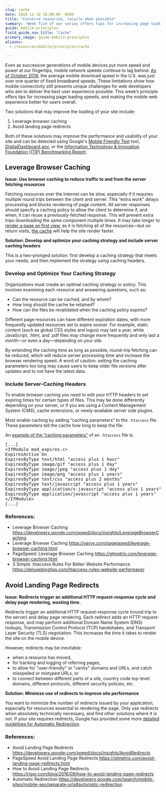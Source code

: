 ```yaml
---
slug: cache
date: 2018-12-10 10:00:00 -0500
title: "Conserve resources, recycle when possible"
summary: "Week five of our series offers tips for increasing page loading speeds, and making the mobile web experience better for users overall."
guide: mobile-principles
field_guide_nav_title: "Cache"
primary_image: guide-mobile-principles
aliases:
  - /resources/mobile/principles/cache

---
```


Even as successive generations of mobile devices put more speed and power at our fingertips, mobile network speeds continue to lag behind. [As of October 2018](http://www.speedtest.net/global-index/united-states), the average mobile download speed in the U.S. was just over one quarter of fixed broadband speeds. These limitations show how mobile connectivity still presents unique challenges for web developers who aim to deliver the best user experience possible. This week’s principle offers tips for increasing page loading speeds, and making the mobile web experience better for users overall.

Two solutions that may improve the loading of your site include:

1. Leverage browser caching
2. Avoid landing page redirects

Both of these solutions may improve the performance and usability of your site and can be detected using Google's [Mobile Friendly Test](https://search.google.com/test/mobile-friendly) tool, [DigitalDashboard.gov](https://www.digitaldashboard.gov), or the [Information Technology & Innovation Foundation (ITIP) Benchmarking Report](https://itif.org/publications/2017/03/08/benchmarking-us-government-websites).

## Leverage Browser Caching

**Issue: Use browser caching to reduce traffic to and from the server fetching resources**

Fetching resources over the Internet can be slow, especially if it requires multiple round trips between the client and server. This “extra work” delays processing and blocks rendering of page content. All server responses should specify a caching policy to allow the client to determine if, and when, it can reuse a previously-fetched response. This will prevent extra trips downloading the same component multiple times. It may take longer to [render a page on first view](https://varvy.com/pagespeed/first-view.html), as it is fetching all of the resources—but on return visits, [the cache](https://varvy.com/performance/application-cache.html) will help the site render faster.

**Solution: Develop and optimize your caching strategy and include server caching headers**

This is a two-pronged solution: first develop a caching strategy that meets your needs, and then implement the strategy using caching headers.

### Develop and Optimize Your Caching Strategy

Organizations must create an optimal caching strategy or policy. This involves examining each resource and answering questions, such as:

- Can the resource can be cached, and by whom?
- How long should the cache be retained?
- How can the files be revalidated when the caching policy expires?

Different page resources can have different expiration dates, with more frequently updated resources set to expire sooner.  For example, static content (such as global CSS styles and logos) may last a year, while JavaScript, .html, and .pdf files may change more frequently and only last a month—or even a day—depending on your site.

By extending the caching time as long as possible, round-trip fetching can be reduced, which will reduce server processing time and increase the browser rendering speed. A word of caution: setting the caching parameters too long may cause users to keep older file versions after updates and to not have the latest data.

### Include Server-Caching Headers

To enable browser caching you need to edit your HTTP headers to set expiring times for certain types of files. This may be done differently depending on your server, or if you are using a Content Management System (CMS), cache extensions, or newly-available server side plugins.

Most enable caching by adding “caching parameters” to the `.htaccess` file. These parameters tell the cache how long to keep the file.

An [example of the “caching parameters”](https://deluxeblogtips.com/htaccess-rules-website-performace/) of an `.htaccess` file is:

<pre>[...]
&lt;IfModule mod_expires.c&gt;
ExpiresActive On
ExpiresByType text/html "access plus 1 hour"
ExpiresByType image/gif "access plus 1 day"
ExpiresByType image/jpeg "access plus 1 day"
ExpiresByType image/png "access plus 1 years"
ExpiresByType text/css "access plus 2 months"
ExpiresByType text/javascript "access plus 1 years"
ExpiresByType application/x-javascript "access plus 1 years"
ExpiresByType application/javascript "access plus 1 years"
&lt;/IfModule&gt;
[...]</pre>

### References:

- Leverage Browser Caching https://developers.google.com/speed/docs/insights/LeverageBrowserCaching
- Leverage Browser Caching https://varvy.com/pagespeed/leverage-browser-caching.html
- PageSpeed: Leverage Browser Caching https://gtmetrix.com/leverage-browser-caching.html
- 3 Simple .htaccess Rules For Better Website Performance https://deluxeblogtips.com/htaccess-rules-website-performace/

## Avoid Landing Page Redirects

**Issue: Redirects trigger an additional HTTP request-response cycle and delay page rendering, wasting time.**

Redirects trigger an additional HTTP request-response cycle (round trip to the server) and delay page rendering. Each redirect adds an HTTP request-response, and may perform additional Domain Name System (DNS) lookups, Transmission Control Protocol (TCP) handshakes, and Transport Layer Security (TLS) negotiation. This increases the time it takes to render the site on the mobile device.

However, redirects may be inevitable:

- when a resource has moved,
- for tracking and logging of referring pages,
- to allow for "user-friendly" or "vanity" domains and URLs, and catch misspelled or mistyped URLs, or
- to connect between different parts of a site, country code top-level domains, different protocols, different security policies, etc.

**Solution: Minimize use of redirects to improve site performance**

You want to minimize the number of redirects issued by your application, especially for resources essential to rendering the page. Only use redirects when absolutely technically necessary, and find other solutions where it is not. If your site requires redirects, Google has provided some more [detailed guidelines for Automatic Redirection](https://developers.google.com/search/mobile-sites/mobile-seo/separate-urls#automatic-redirection).

### References:

- Avoid Landing Page Redirects https://developers.google.com/speed/docs/insights/AvoidRedirects
- PageSpeed Avoid Landing Page Redirects https://gtmetrix.com/avoid-landing-page-redirects.html
- How to Avoid Landing Page Redirects https://rigor.com/blog/2016/09/how-to-avoid-landing-page-redirects
- Automatic Redirection https://developers.google.com/search/mobile-sites/mobile-seo/separate-urls#automatic-redirection
